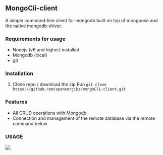 ## MongoCli-client
 A simple command-line client for mongodb built on top of mongoose and the native mongodb-driver.
 
 ### Requirements for usage
 - Nodejs  (v6 and higher) installed
 - Mongodb (local)
 - git
 ### Installation
 1. Clone repo / download the zip
    Run ``` git clone https://github.com/spencerjibz/mongoCli-client,git ```
 ### Features
 - All CRUD operations with Mongodb 
 - Connection and management of the remote database via the remote command below
### USAGE
![](https://github.com/spencerjibz/mongoCli-client/blob/master/assets/general.gif|width=400)
